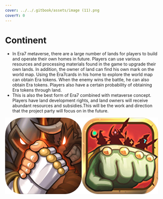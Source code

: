 ```yaml
---
cover: ../../.gitbook/assets/image (11).png
coverY: 0
---
```


# Continent

* In Era7 metaverse, there are a large number of lands for players to build and operate their own homes in future. Players can use various resources and processing materials found in the game to upgrade their own lands. In addition, the owner of land can find his own mark on the world map. Using the Era7cards in his home to explore the world map can obtain Era tokens. When the enemy wins the battle, he can also obtain Era tokens. Players also have a certain probability of obtaining Era tokens through land.&#x20;
* This is also the best form of Era7 combined with metaverse concept. Players have land development rights, and land owners will receive abundant resources and subsidies.This will be the work and direction that the project party will focus on in the future.

![](<../../.gitbook/assets/image (31).png>)
